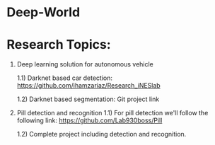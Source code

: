 # Deep-World
# Research Topics:
1) Deep learning solution for autonomous vehicle

   1.1) Darknet based car detection: https://github.com/ihamzariaz/Research_iNESlab
   
   1.2) Darknet based segmentation: Git project link
   
2) Pill detection and recognition
   1.1) For pill detection we'll follow the following link:
   https://github.com/Lab930boss/Pill
   
   1.2) Complete project including detection and recognition.
